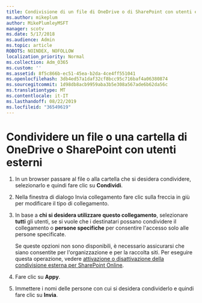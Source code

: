 ```yaml
---
title: Condivisione di un file di OneDrive o di SharePoint con utenti esterni
ms.author: mikeplum
author: MikePlumleyMSFT
manager: scotv
ms.date: 5/17/2018
ms.audience: Admin
ms.topic: article
ROBOTS: NOINDEX, NOFOLLOW
localization_priority: Normal
ms.collection: Adm_O365
ms.custom: ''
ms.assetid: 8f5c866b-ec51-45ea-b2da-4ce4ff551041
ms.openlocfilehash: 3db4ed57a1daf32cf8bcc95c716baf4a06380874
ms.sourcegitcommit: 1d98db8acb9959aba3b5e308a567ade6b62da56c
ms.translationtype: MT
ms.contentlocale: it-IT
ms.lasthandoff: 08/22/2019
ms.locfileid: "36549619"
---
```

# <a name="share-a-onedrive-or-sharepoint-file-or-folder-with-external-users"></a>Condividere un file o una cartella di OneDrive o SharePoint con utenti esterni

1. In un browser passare al file o alla cartella che si desidera condividere, selezionarlo e quindi fare clic su **Condividi**.
    
2. Nella finestra di dialogo Invia collegamento fare clic sulla freccia in giù per modificare il tipo di collegamento.
    
3. In base a **chi si desidera utilizzare questo collegamento**, selezionare **tutti** gli utenti, se si vuole che i destinatari possano condividere il collegamento o **persone specifiche** per consentire l'accesso solo alle persone specificate. 
    
    Se queste opzioni non sono disponibili, è necessario assicurarsi che siano consentite per l'organizzazione e per la raccolta siti. Per eseguire questa operazione, vedere [attivazione o disattivazione della condivisione esterna per SharePoint Online](https://go.microsoft.com/fwlink/?linkid=866426).
    
4. Fare clic su **Appy**.
    
5. Immettere i nomi delle persone con cui si desidera condividerlo e quindi fare clic su **Invia**.
    

